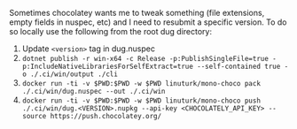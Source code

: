 Sometimes chocolatey wants me to tweak something (file extensions, empty fields in nuspec, etc) and I need to resubmit a specific version. To do so locally use the following from the root dug directory:

1. Update `<version>` tag in dug.nuspec
2. `dotnet publish -r win-x64 -c Release -p:PublishSingleFile=true -p:IncludeNativeLibrariesForSelfExtract=true --self-contained true -o ./.ci/win/output ./cli`
3. `docker run -ti -v $PWD:$PWD -w $PWD linuturk/mono-choco pack ./.ci/win/dug.nuspec --out ./.ci/win`
4. `docker run -ti -v $PWD:$PWD -w $PWD linuturk/mono-choco push ./.ci/win/dug.<VERSION>.nupkg --api-key <CHOCOLATELY_API_KEY> --source https://push.chocolatey.org/`
